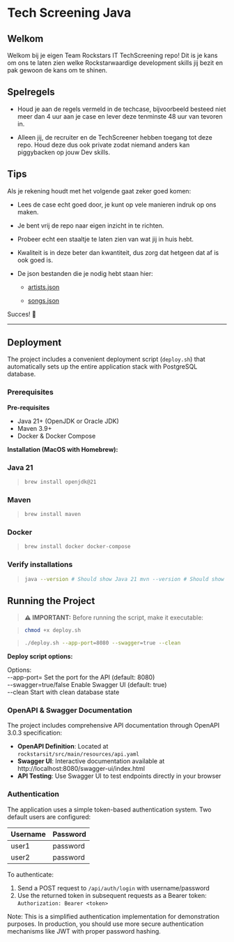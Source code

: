# Tech Screening Java

## Welkom

Welkom bij je eigen Team Rockstars IT TechScreening repo! Dit is je kans om ons te laten zien welke Rockstarwaardige development skills jij bezit en
pak gewoon de kans om te shinen.

## Spelregels

* Houd je aan de regels vermeld in de techcase, bijvoorbeeld besteed niet meer dan 4 uur aan je case en lever deze tenminste 48 uur van tevoren in.

* Alleen jij, de recruiter en de TechScreener hebben toegang tot deze repo. Houd deze dus ook private zodat niemand anders kan piggybacken op jouw Dev
  skills.

## Tips

Als je rekening houdt met het volgende gaat zeker goed komen:

* Lees de case echt goed door, je kunt op vele manieren indruk op ons maken.

* Je bent vrij de repo naar eigen inzicht in te richten.

* Probeer echt een staaltje te laten zien van wat jij in huis hebt.

* Kwaliteit is in deze beter dan kwantiteit, dus zorg dat hetgeen dat af is ook goed is.

* De json bestanden die je nodig hebt staan hier:

    * [artists.json](https://raw.githubusercontent.com/Team-Rockstars-IT/MusicLibrary/v1.0/artists.json)

    * [songs.json](https://raw.githubusercontent.com/Team-Rockstars-IT/MusicLibrary/v1.0/songs.json)

Succes! 🤘

---

## Deployment

The project includes a convenient deployment script (`deploy.sh`) that automatically sets up the entire application stack with PostgreSQL database.

### Prerequisites

**Pre-requisites**

- Java 21+ (OpenJDK or Oracle JDK)
- Maven 3.9+
- Docker & Docker Compose

**Installation (MacOS with Homebrew):**

### Java 21

> ```bash 
> brew install openjdk@21

### Maven

> ```bash 
> brew install maven

### Docker

> ```bash 
> brew install docker docker-compose

### Verify installations

> ```bash 
> java --version # Should show Java 21 mvn --version # Should show Maven 3.9+ docker --version python3 --version

## Running the Project

> **⚠️ IMPORTANT:** Before running the script, make it executable:

> ```bash
> chmod +x deploy.sh 
>

> ```bash
> ./deploy.sh --app-port=8080 --swagger=true --clean
>

**Deploy script options:**

Options:  
--app-port=<port> Set the port for the API (default: 8080)  
--swagger=true/false Enable Swagger UI (default: true)      
--clean Start with clean database state

### OpenAPI & Swagger Documentation

The project includes comprehensive API documentation through OpenAPI 3.0.3 specification:

- **OpenAPI Definition**: Located at `rockstarsit/src/main/resources/api.yaml`
- **Swagger UI**: Interactive documentation available at http://localhost:8080/swagger-ui/index.html
- **API Testing**: Use Swagger UI to test endpoints directly in your browser

### Authentication

The application uses a simple token-based authentication system. Two default users are configured:

| Username | Password |
|----------|----------|
| user1    | password |
| user2    | password |

To authenticate:

1. Send a POST request to `/api/auth/login` with username/password
2. Use the returned token in subsequent requests as a Bearer token: `Authorization: Bearer <token>`

Note: This is a simplified authentication implementation for demonstration purposes. In production, you should use more secure authentication
mechanisms like JWT with proper password hashing.

